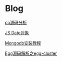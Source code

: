 # Blog

[co源码分析](https://github.com/OnedayLiu/Blog/issues/2)

[JS Date对象](https://github.com/OnedayLiu/Blog/issues/3)

[Mongodb安装教程](https://github.com/OnedayLiu/Blog/issues/4)

[Egg源码解析之egg-cluster](https://github.com/OnedayLiu/Blog/issues/1)